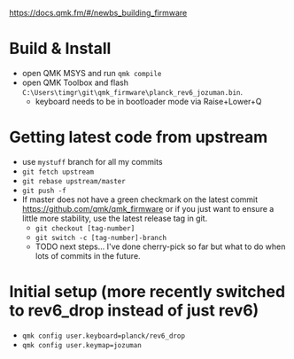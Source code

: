 https://docs.qmk.fm/#/newbs_building_firmware

# Build & Install
- open QMK MSYS and run `qmk compile`
- open QMK Toolbox and flash `C:\Users\timgr\git\qmk_firmware\planck_rev6_jozuman.bin`.
  - keyboard needs to be in bootloader mode via Raise+Lower+Q

# Getting latest code from upstream
- use `mystuff` branch for all my commits
- `git fetch upstream`
- `git rebase upstream/master`
- `git push -f`
- If master does not have a green checkmark on the latest commit https://github.com/qmk/qmk_firmware or if you just want to ensure a little more stability, use the latest release tag in git.
  - `git checkout [tag-number]`
  - `git switch -c [tag-number]-branch`
  - TODO next steps... I've done cherry-pick so far but what to do when lots of commits in the future.

# Initial setup (more recently switched to rev6_drop instead of just rev6)
- `qmk config user.keyboard=planck/rev6_drop`
- `qmk config user.keymap=jozuman`
